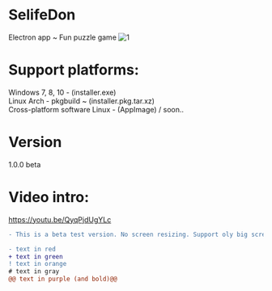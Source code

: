 
# SelifeDon
Electron app ~ Fun puzzle game
![1](https://user-images.githubusercontent.com/51271834/58915697-3d664700-872a-11e9-8f92-a38b09105511.jpg)
# Support platforms: 
Windows 7, 8, 10 - (installer.exe) <br>
Linux Arch  - pkgbuild ~ (installer.pkg.tar.xz) <br>
Cross-platform software Linux - (AppImage) / soon..
# Version
1.0.0  beta
# Video intro:
https://youtu.be/QyqPjdUgYLc
```diff
- This is a beta test version. No screen resizing. Support oly big screen !!!
```

```diff
- text in red
+ text in green
! text in orange
# text in gray
@@ text in purple (and bold)@@
```
